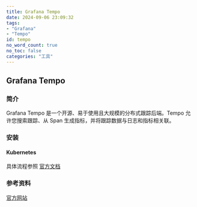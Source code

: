 ```yaml
---
title: Grafana Tempo
date: 2024-09-06 23:09:32
tags:
- "Grafana"
- "Tempo"
id: tempo
no_word_count: true
no_toc: false
categories: "工具"
---
```


## Grafana Tempo

### 简介

Grafana Tempo 是一个开源、易于使用且大规模的分布式跟踪后端。Tempo 允许您搜索跟踪、从 Span 生成指标，并将跟踪数据与日志和指标相关联。

### 安装

#### Kubernetes

具体流程参照 [官方文档](https://grafana.com/docs/tempo/latest/setup/helm-chart/)

### 参考资料

[官方网站](https://grafana.com/docs/tempo/latest/)
